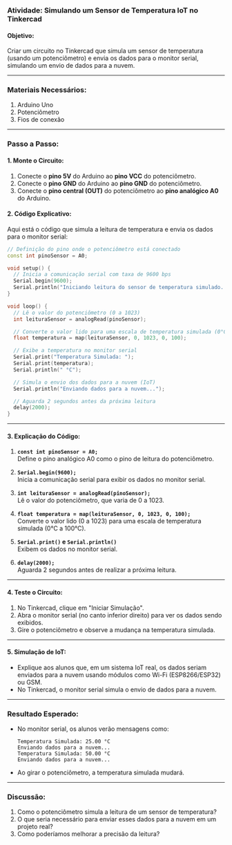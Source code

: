 ### **Atividade: Simulando um Sensor de Temperatura IoT no Tinkercad**

#### **Objetivo:**
Criar um circuito no Tinkercad que simula um sensor de temperatura (usando um potenciômetro) e envia os dados para o monitor serial, simulando um envio de dados para a nuvem.

---

### **Materiais Necessários:**
1. Arduino Uno
2. Potenciômetro
3. Fios de conexão

---

### **Passo a Passo:**

#### **1. Monte o Circuito:**
1. Conecte o **pino 5V** do Arduino ao **pino VCC** do potenciômetro.
2. Conecte o **pino GND** do Arduino ao **pino GND** do potenciômetro.
3. Conecte o **pino central (OUT)** do potenciômetro ao **pino analógico A0** do Arduino.

#### **2. Código Explicativo:**
Aqui está o código que simula a leitura de temperatura e envia os dados para o monitor serial:

```cpp
// Definição do pino onde o potenciômetro está conectado
const int pinoSensor = A0;

void setup() {
  // Inicia a comunicação serial com taxa de 9600 bps
  Serial.begin(9600);
  Serial.println("Iniciando leitura do sensor de temperatura simulado...");
}

void loop() {
  // Lê o valor do potenciômetro (0 a 1023)
  int leituraSensor = analogRead(pinoSensor);

  // Converte o valor lido para uma escala de temperatura simulada (0°C a 100°C)
  float temperatura = map(leituraSensor, 0, 1023, 0, 100);

  // Exibe a temperatura no monitor serial
  Serial.print("Temperatura Simulada: ");
  Serial.print(temperatura);
  Serial.println(" °C");

  // Simula o envio dos dados para a nuvem (IoT)
  Serial.println("Enviando dados para a nuvem...");

  // Aguarda 2 segundos antes da próxima leitura
  delay(2000);
}
```

---

#### **3. Explicação do Código:**
1. **`const int pinoSensor = A0;`**  
   Define o pino analógico A0 como o pino de leitura do potenciômetro.

2. **`Serial.begin(9600);`**  
   Inicia a comunicação serial para exibir os dados no monitor serial.

3. **`int leituraSensor = analogRead(pinoSensor);`**  
   Lê o valor do potenciômetro, que varia de 0 a 1023.

4. **`float temperatura = map(leituraSensor, 0, 1023, 0, 100);`**  
   Converte o valor lido (0 a 1023) para uma escala de temperatura simulada (0°C a 100°C).

5. **`Serial.print()` e `Serial.println()`**  
   Exibem os dados no monitor serial.

6. **`delay(2000);`**  
   Aguarda 2 segundos antes de realizar a próxima leitura.

---

#### **4. Teste o Circuito:**
1. No Tinkercad, clique em "Iniciar Simulação".
2. Abra o monitor serial (no canto inferior direito) para ver os dados sendo exibidos.
3. Gire o potenciômetro e observe a mudança na temperatura simulada.

---

#### **5. Simulação de IoT:**
- Explique aos alunos que, em um sistema IoT real, os dados seriam enviados para a nuvem usando módulos como Wi-Fi (ESP8266/ESP32) ou GSM.
- No Tinkercad, o monitor serial simula o envio de dados para a nuvem.

---

### **Resultado Esperado:**
- No monitor serial, os alunos verão mensagens como:
  ```
  Temperatura Simulada: 25.00 °C
  Enviando dados para a nuvem...
  Temperatura Simulada: 50.00 °C
  Enviando dados para a nuvem...
  ```
- Ao girar o potenciômetro, a temperatura simulada mudará.

---

### **Discussão:**
1. Como o potenciômetro simula a leitura de um sensor de temperatura?
2. O que seria necessário para enviar esses dados para a nuvem em um projeto real?
3. Como poderíamos melhorar a precisão da leitura?

